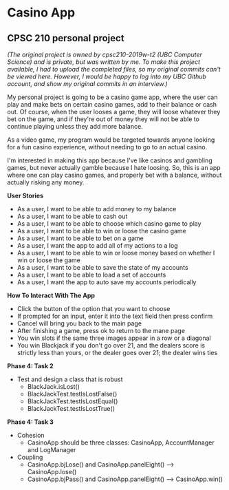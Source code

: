 # Casino App

## CPSC 210 personal project

*(The original project is owned by cpsc210-2019w-t2 (UBC Computer Science) and is private, but was written by me. To make this project available, I had to upload the completed files, so my original commits can't be viewed here. However, I would be happy to log into my UBC Github account, and show my original commits in an interview.)*

My personal project is going to be a casino game app, where the user can play and make bets on certain casino games,
add to their balance or cash out. Of course, when the user looses a game, they will loose whatever they bet on the
game, and if they're out of money they will not be able to continue playing unless they add more balance.

As a video game, my program would be targeted towards anyone looking for a fun casino experience, without needing to go
to an actual casino.

I'm interested in making this app because I've like casinos and gambling games, but never actually gamble because I
hate loosing. So, this is an app where one can play casino games, and properly bet with a balance, without actually
risking any money.

**User Stories**
- As a user, I want to be able to add money to my balance
- As a user, I want to be able to cash out
- As a user, I want to be able to choose which casino game to play
- As a user, I want to be able to win or loose the casino game
- As a user, I want to be able to bet on a game
- As a user, I want the app to add all of my actions to a log
- As a user, I want to be able to win or loose money based on whether I win or loose the game
- As a user, I want to be able to save the state of my accounts
- As a user, I want to be able to load a set of accounts
- As a user, I want the app to auto save my accounts periodically

**How To Interact With The App**
- Click the button of the option that you want to choose
- If prompted for an input, enter it into the text field then press confirm
- Cancel will bring you back to the main page
- After finishing a game, press ok to return to the mane page
- You win slots if the same three images appear in a row or a diagonal
- You win Blackjack if you don't go over 21, and the dealers score is strictly less than yours, or the dealer goes over 21; the dealer wins ties

**Phase 4: Task 2**
- Test and design a class that is robust
    - BlackJack.isLost()
    - BlackJackTest.testIsLostFalse()
    - BlackJackTest.testIsLostEqual()
    - BlackJackTest.testIsLostTrue()

**Phase 4: Task 3**
- Cohesion
    - CasinoApp should be three classes: CasinoApp, AccountManager and LogManager
- Coupling
    - CasinoApp.bjLose() and CasinoApp.panelEight() --> CasinoApp.lose()
    - CasinoApp.bjPass() and CasinoApp.panelEight() --> CasinoApp.win()
